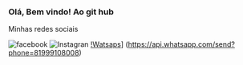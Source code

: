 ### Olá, Bem vindo! Ao git hub


Minhas redes sociais

![facebook](https://img.shields.io/badge/Facebook-1877F2?style=for-the-badge&logo=facebook&logoColor=white)
![Instagran](https://img.shields.io/badge/Instagram-E4405F?style=for-the-badge&logo=instagram&logoColor=white)
[!Watsaps](https://img.shields.io/badge/WhatsApp-25D366?style=for-the-badge&logo=whatsapp&logoColor=white)] (https://api.whatsapp.com/send?phone=81999108008)


